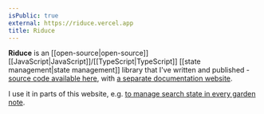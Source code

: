 ```yaml
---
isPublic: true
external: https://riduce.vercel.app
title: Riduce
---
```


**Riduce** is an [[open-source|open-source]] [[JavaScript|JavaScript]]/[[TypeScript|TypeScript]] [[state management|state management]] library that I've written and published - [source code available here](https://github.com/richardcrng/riduce), with [a separate documentation website](https://riduce.richard.ng).

I use it in parts of this website, e.g. [to manage search state in every garden note](https://github.com/richardcrng/richard.ng/blob/main/components/GardenNote/GardenNote.tsx).